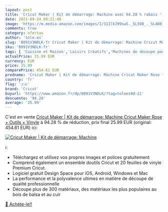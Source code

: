 ```yaml
---
layout: post
title: 'Cricut Maker | Kit de démarrage: Machine avec 94.28 % rabais '
date: 2021-09-24 09:21:48
image: 'https://m.media-amazon.com/images/I/31IlkJ99swS._SL500_._SL400_.jpg'
comments: true
category: ofertas
author: 'tole.es'
slug: 'B091V3NDLK-fr Cricut Maker | Kit de démarrage: Machine Cricut Maker Rose...'
sku: 'B091V3NDLK-fr'
tags: [ 'Cuisine et Maison','Loisirs Créatifs','Machines de découpe pour scrapbooking','Scrapbooking','cricut', ]
actualPrice: 25.99 EUR
currency: EUR
price: 25.99
comparePrice: 454.61 EUR
prodname: 'Cricut Maker | Kit de démarrage: Machine Cricut Maker Rose + Outils + Vinyle'
country: 'fr'
flag: '🇫🇷'
brand: 'Cricut'
buyurl: 'https://www.amazon.fr/dp/B091V3NDLK/?tag=tolees0d-21'
descuento: '94.28'
average: '25.99'
---
```


C'est en vente [Cricut Maker | Kit de démarrage: Machine Cricut Maker Rose + Outils + Vinyle](https://www.amazon.fr/dp/B091V3NDLK/?tag=tolees0d-21)  à  94.28 % de réduction, prix final  25.99 EUR (original: 454.61 EUR) ici:

[![Cricut Maker | Kit de démarrage: Machine](https://m.media-amazon.com/images/I/31IlkJ99swS._SL500_._SL400_.jpg)](https://www.amazon.fr/dp/B091V3NDLK/?tag=tolees0d-21)

ℹ️:

- Téléchargez et utilisez vos propres images et polices gratuitement
- Comprend également un ensemble doutils Cricut et 20 feuilles de vinyle Premium Cricut.
- Logiciel gratuit Design Space pour iOS, Android, Windows et Mac
- La performance et la polyvalence ultimes en matière de découpe de qualité professionnelle
- Découpe plus de 300 matériaux, des matériaux les plus populaires au bois de balsa et au cuir

[🛒 Achète-le!!](https://www.amazon.fr/dp/B091V3NDLK/?tag=tolees0d-21)
